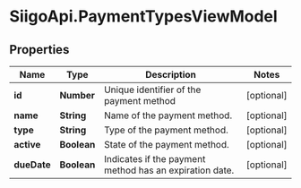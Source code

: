 # SiigoApi.PaymentTypesViewModel

## Properties

Name | Type | Description | Notes
------------ | ------------- | ------------- | -------------
**id** | **Number** | Unique identifier of the payment method | [optional] 
**name** | **String** | Name of the payment method. | [optional] 
**type** | **String** | Type of the payment method. | [optional] 
**active** | **Boolean** | State of the payment method. | [optional] 
**dueDate** | **Boolean** | Indicates if the payment method has an expiration date. | [optional] 


